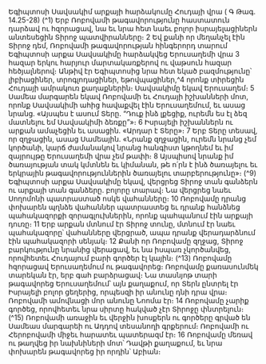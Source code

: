 
Եգիպտոսի Սավսակիմ արքայի հարձակումը Հուդայի վրա
( Գ Թագ. 14.25-28)
(^1) Երբ Ռոբովամի թագավորությունը հաստատուն դարձավ ու հզորացավ, նա եւ նրա հետ նաեւ բոլոր
իսրայելացիներն անտեսեցին Տիրոջ պատվիրանները։ 2 Եվ քանի որ մեղանչել էին Տիրոջ դեմ, Ռոբովամի
թագավորության հինգերորդ տարում Եգիպտոսի արքա Սավսակիմը հարձակվեց Երուսաղեմի վրա 3 հազար երկու
հարյուր մարտակառքերով ու վաթսուն հազար հեծյալներով։ Անթիվ էր Եգիպտոսից նրա հետ եկած բազմությունը՝
լիբիացիներ, տրոգլոդացիներ, եթովպացիներ,^4 որոնք տիրեցին Հուդայի ամրակուռ քաղաքներին։ Սավսակիմը եկավ
Երուսաղեմ։ 5 Սամեա մարգարեն եկավ Ռոբովամի եւ Հուդայի իշխանների մոտ, որոնք Սավսակիմի ահից հավաքվել էին
Երուսաղեմում, եւ ասաց նրանց. «Այսպես է ասում Տերը. “Դուք ինձ լքեցիք, ուրեմն ես էլ ձեզ մատնելու եմ Սավսակիմի
ձեռքը”»։ 6 Իսրայելի իշխաններն ու արքան ամաչեցին եւ ասացին. «Արդար է Տերը»։ 7 Երբ Տերը տեսավ, որ զղջացին,
ասաց Սամեային. «Նրանք զղջացին, ուրեմն նրանց չեմ կործանի, կարճ ժամանակով նրանց հանգիստ կթողնեմ եւ իմ
զայրույթը Երուսաղեմի վրա չեմ թափի։ 8 Այսպիսով նրանք իմ ծառայության տակ կմտնեն եւ կիմանան, թե ո՛րն է ինձ
ծառայելու եւ երկրային թագավորություններին ծառայելու տարբերությունը»։
(^9) Եգիպտոսի արքա Սավսակիմը եկավ, վերցրեց Տիրոջ տան գանձերն ու արքայի տան գանձերը. բոլորը տարավ։ Նա
վերցրեց նաեւ Սողոմոնի պատրաստած ոսկե վահանները։ 10 Ռոբովամը դրանց փոխարեն պղնձե վահաններ
պատրաստեց եւ դրանք հանձնեց պահակազորքի զորագլուխներին, որոնք պահպանում էին արքայի դուռը։ 11 Երբ
արքան մտնում էր Տիրոջ տունը, մտնում էր նաեւ պահակազորը՝ վահանները վերցրած, ապա դրանք վերադարձնում էին
պահակազորի սենյակ։ 12 Քանի որ Ռոբովամը զղջաց, Տիրոջ բարկությունը նրանից վերացավ, եւ նա իսպառ չկործանվեց,
որովհետեւ Հուդայում բարի գործեր էլ կային։
(^13) Ռոբովամը հզորացավ Երուսաղեմում ու թագավորեց։ Ռոբովամը քառասունմեկ տարեկան էր, երբ գահ
բարձրացավ։ Նա տասնյոթ տարի թագավորեց Երուսաղեմում՝ այն քաղաքում, որ Տերն ընտրել էր Իսրայելի բոլոր
ցեղերից, որպեսզի իր անունը դնի դրա վրա։ Ռոբովամի ամովնացի մոր անունը Նոոմա էր։ 14 Ռոբովամը չարիք գործեց,
որովհետեւ նրա սիրտը հակված չէր Տիրոջը փնտրելուն։
(^15) Ռոբովամի առաջին եւ վերջին խոսքերն ու գործերը գրված են Սամեաս մարգարեի ու Ադդով տեսանողի գրքերում։
Ռոբովամի ու Հերոբովամի միջեւ հարատեւ պատերազմ էր։ 16 Ռոբովամը մեռավ ու թաղվեց իր նախնիների մոտ՝ Դավթի
քաղաքում, եւ նրա փոխարեն թագավորեց իր որդին՝ Աբիան։
